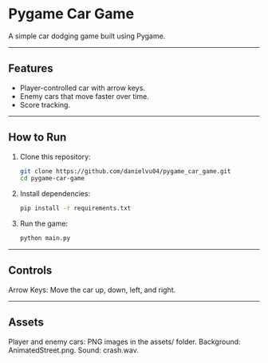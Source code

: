 # Pygame Car Game

A simple car dodging game built using Pygame.

---

## Features
- Player-controlled car with arrow keys.
- Enemy cars that move faster over time.
- Score tracking.

---

## How to Run
1. Clone this repository:
   ```bash
   git clone https://github.com/danielvu04/pygame_car_game.git
   cd pygame-car-game
   ```
2. Install dependencies:
   ```bash
   pip install -r requirements.txt
   ```
3. Run the game:
   ```bash
   python main.py
   ```

---

## Controls
Arrow Keys: Move the car up, down, left, and right.

---

## Assets
Player and enemy cars: PNG images in the assets/ folder.
Background: AnimatedStreet.png.
Sound: crash.wav.